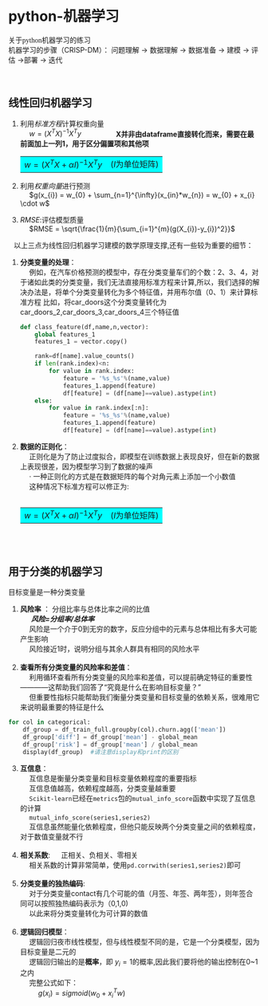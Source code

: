 # python-机器学习
<font face="仿宋"> 关于python机器学习的练习 </font>  
机器学习的步骤（CRISP-DM）：
问题理解 $\longrightarrow$ 数据理解 $\longrightarrow$ 数据准备 $\longrightarrow$ 建模 $\longrightarrow$ 评估 $\longrightarrow$部署 $\longrightarrow$ 迭代

 &ensp;     
                
## 线性回归机器学习 

1. 利用*标准方程*计算权重向量  
   &emsp; $w = (X^{T}X)^{-1}X^{T}y$            &ensp; &ensp; &ensp; &ensp; &ensp; &ensp; **X并非由dataframe直接转化而来，需要在最前面加上一列1，用于区分偏置项和其他项**
&emsp; <table><tr><td bgcolor=cyan> $w = (X^{T}X+\alpha I)^{-1}X^{T}y$ &ensp; ($I$为单位矩阵) </td></tr></table>
     
2. 利用*权重向量*进行预测  
   &emsp; $g(x_{i}) = w_{0} + \sum_{n=1}^{\infty}(x_{in}*w_{n}) = w_{0} + x_{i} \cdot w$ 
    
3. *RMSE*:评估模型质量  
   &emsp; $RMSE = \sqrt{\frac{1}{m}{\sum_{i=1}^{m}(g(X_{i})-y_{i})^2}}$
  
&ensp; 以上三点为线性回归机器学习建模的数学原理支撑,还有一些较为重要的细节：
1. **分类变量的处理**：  
   &emsp; 例如，在汽车价格预测的模型中，存在分类变量车们的个数：2、3、4，对于诸如此类的分类变量，我们无法直接用标准方程来计算,所以，我们选择的解决办法是，将单个分类变量转化为多个特征值，并用布尔值（0、1）来计算标准方程
   比如，将car_doors这个分类变量转化为car_doors_2,car_doors_3,car_doors_4三个特征值
   ```python
   def class_feature(df,name,n,vector):
       global features_1
       features_1 = vector.copy()

       rank=df[name].value_counts()
       if len(rank.index)<n:
           for value in rank.index:
               feature = '%s_%s'%(name,value)
               features_1.append(feature)
               df[feature] = (df[name]==value).astype(int)
       else:
           for value in rank.index[:n]:
               feature = '%s_%s'%(name,value)
               features_1.append(feature)
               df[feature] = (df[name]==value).astype(int)
   ```  
3. **数据的正则化**：   
   &emsp; 正则化是为了防止过度拟合，即模型在训练数据上表现良好，但在新的数据上表现很差，因为模型学习到了数据的噪声  
   &emsp; · 一种正则化的方式是在数据矩阵的每个对角元素上添加一个小数值  
   &emsp; 这种情况下标准方程可以修正为:   
&ensp; &emsp;  <table><tr><td bgcolor=cyan> $w = (X^{T}X+\alpha I)^{-1}X^{T}y$ &ensp; ($I$为单位矩阵) </td></tr></table>
         
&ensp;     
&ensp;        
                   
## 用于分类的机器学习  
 目标变量是一种分类变量
   
1. **风险率** ： 分组比率与总体比率之间的比值   
   &ensp;  &ensp; ***风险=分组率/总体率***    
   &emsp; 风险是一个介于0到无穷的数字，反应分组中的元素与总体相比有多大可能产生影响    
   &emsp; 风险接近1时，说明分组与其余人群具有相同的风险水平  
 &emsp;  
2. **查看所有分类变量的风险率和差值**：         
   &emsp; 利用循环查看所有分类变量的风险率和差值，可以提前确定特征的重要性————这帮助我们回答了“究竟是什么在影响目标变量？”     
   &emsp; 但重要性指标只能帮助我们衡量分类变量和目标变量的依赖关系，很难用它来说明最重要的特征是什么                 
  ```python
  for col in categorical:   
      df_group = df_train_full.groupby(col).churn.agg(['mean'])     
      df_group['diff'] = df_group['mean'] - global_mean       
      df_group['risk'] = df_group['mean'] / global_mean     
      display(df_group)  #请注意display和print的区别       
```    
3. **互信息**：       
   &emsp; 互信息是衡量分类变量和目标变量依赖程度的重要指标  
   &emsp; 互信息值越高，依赖程度越高，分类变量越重要   
   &emsp; `Scikit-learn`已经在`metrics`包的`mutual_info_score`函数中实现了互信息的计算    
   &emsp; `mutual_info_score(series1,series2)`    
   &emsp; 互信息虽然能量化依赖程度，但他只能反映两个分类变量之间的依赖程度，对于数值变量就不行    
  &emsp;            
4. **相关系数**:
   &emsp; 正相关、负相关、零相关    
   &emsp; 相关系数的计算非常简单，使用`pd.corrwith(series1,series2)`即可    
   &emsp;          
5. **分类变量的独热编码**:        
   &emsp; 对于分类变量contact有几个可能的值（月签、年签、两年签），则年签合同可以按照独热编码表示为（0,1,0)         
   &emsp; 以此来将分类变量转化为可计算的数值      
 &emsp;   
6. **逻辑回归模型**：   
   &emsp; 逻辑回归夜市线性模型，但与线性模型不同的是，它是一个分类模型，因为目标变量是二元的   
   &emsp; 逻辑回归输出的是**概率**，即 $y_i=1$的概率,因此我们要将他的输出控制在0~1之内        
   &emsp; 完整公式如下：    
   &emsp; &emsp;  $g(x_i) = sigmoid(w_0 +x^{T}_{i}w)$    


   
   
